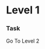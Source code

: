 # Level 1

### Task

Go To Level 2

<!-- Hello! -->
<!-- I'm "A NEW NAZO GAME" -->
<!-- It's happy to see you come. -->
